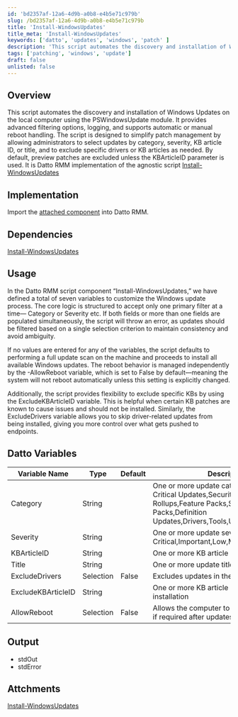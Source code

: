 ```yaml
---
id: 'bd2357af-12a6-4d9b-a0b8-e4b5e71c979b'
slug: /bd2357af-12a6-4d9b-a0b8-e4b5e71c979b
title: 'Install-WindowsUpdates'
title_meta: 'Install-WindowsUpdates'
keywords: ['datto', 'updates', 'windows', 'patch' ]
description: 'This script automates the discovery and installation of Windows Updates on the local computer using the PSWindowsUpdate module.'
tags: ['patching', 'windows', 'update']
draft: false
unlisted: false
---
```


## Overview

This script automates the discovery and installation of Windows Updates on the local computer using the PSWindowsUpdate module. It provides advanced filtering options, logging, and supports automatic or manual reboot handling. The script is designed to simplify patch management by allowing administrators to select updates by category, severity, KB article ID, or title, and to exclude specific drivers or KB articles as needed. By default, preview patches are excluded unless the KBArticleID parameter is used. It is Datto RMM implementation of the agnostic script [Install-WindowsUpdates](/docs/3ccc8542-1961-4d3f-a54b-4a1bb9a78edd)

## Implementation

Import the [attached component](../../../static/attachments/Install-WindowsUpdates.cpt) into Datto RMM.

## Dependencies

[Install-WindowsUpdates](/docs/3ccc8542-1961-4d3f-a54b-4a1bb9a78edd)

## Usage

In the Datto RMM script component “Install-WindowsUpdates,” we have defined a total of seven variables to customize the Windows update process. The core logic is structured to accept only one primary filter at a time— Category or Severity etc. If both fields or more than one fields are populated simultaneously, the script will throw an error, as updates should be filtered based on a single selection criterion to maintain consistency and avoid ambiguity.

If no values are entered for any of the variables, the script defaults to performing a full update scan on the machine and proceeds to install all available Windows updates. The reboot behavior is managed independently by the -AllowReboot variable, which is set to False by default—meaning the system will not reboot automatically unless this setting is explicitly changed.

Additionally, the script provides flexibility to exclude specific KBs by using the ExcludeKBArticleID variable. This is helpful when certain KB patches are known to cause issues and should not be installed. Similarly, the ExcludeDrivers variable allows you to skip driver-related updates from being installed, giving you more control over what gets pushed to endpoints.


## Datto Variables

| Variable Name | Type | Default | Description |
| ------------- | ---- | ------- | ----------- |
| Category | String | | One or more update categories to include:- Critical Updates,Security Updates,Update Rollups,Feature Packs,Service Packs,Definition Updates,Drivers,Tools,Updates |
| Severity | String | | One or more update severities to include:- Critical,Important,Low,Moderate,Unspecified |
| KBArticleID | String | | One or more KB article IDs to include |
| Title | String |  | One or more update titles to include |
| ExcludeDrivers | Selection | False | Excludes updates in the 'Drivers' category |
| ExcludeKBArticleID | String | | One or more KB article IDs to exclude from installation |
| AllowReboot | Selection | False | Allows the computer to reboot automatically if required after updates |

## Output

- stdOut
- stdError

## Attchments
[Install-WindowsUpdates](../../../static/attachments/Install-WindowsUpdates.cpt)